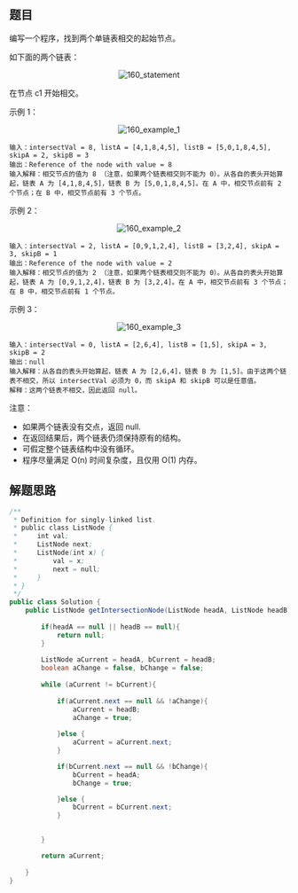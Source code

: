 ## 题目

编写一个程序，找到两个单链表相交的起始节点。

如下面的两个链表：

<center><img src="https://ning-wang.oss-cn-beijing.aliyuncs.com/blog-images/160_statement.png" alt="160_statement"  /></center>

在节点 c1 开始相交。

 

示例 1：

<center><img src="https://ning-wang.oss-cn-beijing.aliyuncs.com/blog-images/160_example_1.png" alt="160_example_1"  /></center>

```
输入：intersectVal = 8, listA = [4,1,8,4,5], listB = [5,0,1,8,4,5], skipA = 2, skipB = 3
输出：Reference of the node with value = 8
输入解释：相交节点的值为 8 （注意，如果两个链表相交则不能为 0）。从各自的表头开始算起，链表 A 为 [4,1,8,4,5]，链表 B 为 [5,0,1,8,4,5]。在 A 中，相交节点前有 2 个节点；在 B 中，相交节点前有 3 个节点。
```




示例 2：

<center><img src="https://ning-wang.oss-cn-beijing.aliyuncs.com/blog-images/160_example_2.png" alt="160_example_2"  /></center>

```
输入：intersectVal = 2, listA = [0,9,1,2,4], listB = [3,2,4], skipA = 3, skipB = 1
输出：Reference of the node with value = 2
输入解释：相交节点的值为 2 （注意，如果两个链表相交则不能为 0）。从各自的表头开始算起，链表 A 为 [0,9,1,2,4]，链表 B 为 [3,2,4]。在 A 中，相交节点前有 3 个节点；在 B 中，相交节点前有 1 个节点。
```




示例 3：

<center><img src="https://ning-wang.oss-cn-beijing.aliyuncs.com/blog-images/160_example_3.png" alt="160_example_3"  /></center>

```
输入：intersectVal = 0, listA = [2,6,4], listB = [1,5], skipA = 3, skipB = 2
输出：null
输入解释：从各自的表头开始算起，链表 A 为 [2,6,4]，链表 B 为 [1,5]。由于这两个链表不相交，所以 intersectVal 必须为 0，而 skipA 和 skipB 可以是任意值。
解释：这两个链表不相交，因此返回 null。
```




注意：

* 如果两个链表没有交点，返回 null.
* 在返回结果后，两个链表仍须保持原有的结构。
* 可假定整个链表结构中没有循环。
* 程序尽量满足 O(n) 时间复杂度，且仅用 O(1) 内存。

## 解题思路

```java
/**
 * Definition for singly-linked list.
 * public class ListNode {
 *     int val;
 *     ListNode next;
 *     ListNode(int x) {
 *         val = x;
 *         next = null;
 *     }
 * }
 */
public class Solution {
    public ListNode getIntersectionNode(ListNode headA, ListNode headB) {
        
        if(headA == null || headB == null){
            return null;
        }
        
        ListNode aCurrent = headA, bCurrent = headB;
        boolean aChange = false, bChange = false;
        
        while (aCurrent != bCurrent){
            
            if(aCurrent.next == null && !aChange){
                aCurrent = headB;
                aChange = true;
                
            }else {
                aCurrent = aCurrent.next;
            }

            if(bCurrent.next == null && !bChange){
                bCurrent = headA;
                bChange = true;

            }else {
                bCurrent = bCurrent.next;
            }

            
        }

        return aCurrent;
        
    }
}
```

